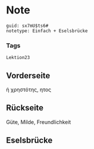 # Note
```
guid: sx7mU$ts6#
notetype: Einfach + Eselsbrücke
```

### Tags
```
Lektion23
```

## Vorderseite
ἡ χρηστότης, ητος

## Rückseite
Güte, Milde, Freundlichkeit

## Eselsbrücke

